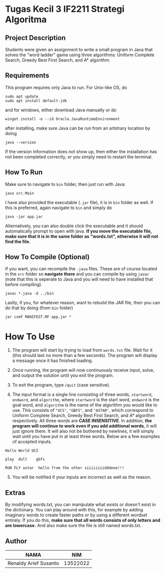 # Tugas Kecil 3 IF2211 Strategi Algoritma

## Project Description
Students were given an assignment to write a small program in Java that solves the "word ladder" game using three algorithms: Uniform Complete Search, Greedy Best First Search, and A\* algorithm.

## Requirements
This program requires only Java to run. For Unix-like OS, do
```
sudo apt update
sudo apt install default-jdk
```
and for windows, either download Java manually or do
```
winget install -e --id Oracle.JavaRuntimeEnvironment
```
after installing, make sure Java can be run from an arbitrary location by doing
```
java --version
```
If the version information does not show up, then either the installation has not been completed correctly, or you simply need to restart the terminal.

## How To Run


Make sure to navigate to `bin` folder, then just run with Java:

```
java src.Main
```
I have also provided the executable (`.jar` file), it is  in `bin` folder as well. If this is preferred, again navigate to `bin` and simply do
```
java -jar app.jar
```
Alternatively, you can also double click the executable and it should automatically prompt to open with java. **If you move the executable file, make sure that it is in the same folder as "words.txt", otherwise it will not find the file.**

## How To Compile (Optional)
If you want, you can recompile the `.java` files. These are of course located in the `src` folder so **navigate there** and you can compile by using `javac` (note that this is seperate to Java and you will need to have installed that before compiling).
```
javac *.java -d ../bin
```
Lastly, if you, for whatever reason, want to rebuild the JAR file, then you can do that by doing (from `bin` folder)
```
jar cvmf MANIFEST.MF app.jar *
```

# How To Use

1. The program will start by trying to load from `words.txt` file. Wait for it (this should last no more than a few seconds). The program will display a message once it has finished loading.

2. Once running, the program will now continuously receive input, solve, and output the solution until you exit the program.
3. To exit the program, type `/quit` (case sensitive).
4. The input format is a single line consisting of three words, `startword`, `endword`, and `algorithm`, where `startword` is the start word, `endword` is the goal word, and `algorithm` is the name of the algorithm you would like to use. This consists of `"UCS"`, `"GBFS"`, and `"ASTAR"`, which correspond to Uniform Complete Search, Greedy Best First Search, and A\* algorithm respectively. All three words are **CASE INSENSITIVE**. In addition, **the program will continue to work even if you add additional words**, it will just ignore them. It will also not be bothered by newlines, it will simply wait until you have put in at least three words. Below are a few examples of accepted inputs.  

`Hello World UCS`

`play  dull    gbfs`

`RUN FLY astar  hello from the other siiiiiiiidddeee!!!`

5. You will be notified if your inputs are incorrect as well as the reason. 

## Extras
By modifying words.txt, you can manipulate what exists or doesn't exist in the dictionary. You can play around with this, for example by adding imaginary words to create faster paths or by using a different wordset entirely. If you do this, **make sure that all words consists of only letters and are lowercase.** And also make sure the file is still named words.txt.

## Author

|NAMA|NIM|
|-|-|
|Renaldy Arief Susanto|13522022|
